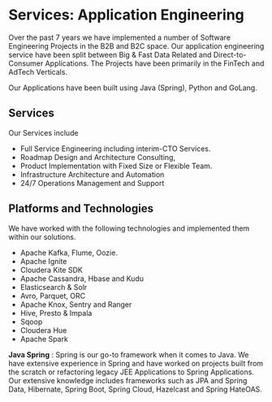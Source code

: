 # Services: Application Engineering

Over the past 7 years we have implemented a number of Software Engineering Projects in the B2B and B2C space. Our application engineering service have been split between Big & Fast Data Related and Direct-to-Consumer Applications. The Projects have been primarily in the FinTech and AdTech Verticals.

Our Applications have been built using Java \(Spring\), Python and GoLang.

## Services

Our Services include

* Full Service Engineering including interim-CTO Services.
* Roadmap Design and Architecture Consulting, 
* Product Implementation with Fixed Size or Flexible Team.
* Infrastructure Architecture and Automation
* 24/7 Operations Management and Support

## Platforms and Technologies

We have worked with the following technologies and implemented them within our solutions.

* Apache Kafka, Flume, Oozie.
* Apache Ignite
* Cloudera Kite SDK
* Apache Cassandra, Hbase and Kudu
* Elasticsearch & Solr
* Avro, Parquet, ORC
* Apache Knox, Sentry and Ranger
* Hive, Presto & Impala
* Sqoop 
* Cloudera Hue
* Apache Spark

**Java Spring** : Spring is our go-to framework when it comes to Java. We have extensive experience in Spring and have worked on projects built from the scratch or refactoring legacy JEE Applications to Spring Applications. Our extensive knowledge includes frameworks such as JPA and Spring Data, Hibernate, Spring Boot, Spring Cloud, Hazelcast and Spring HateOAS.

